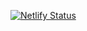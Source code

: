 [![Netlify Status](https://api.netlify.com/api/v1/badges/5d1c6ab1-776f-4c27-94db-d4ff8c4c3c0a/deploy-status)](https://app.netlify.com/sites/iiche-recruitments/deploys)

